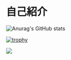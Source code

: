 # 自己紹介
![Anurag's GitHub stats](https://github-readme-stats.vercel.app/api?username=akachiryo&show_icons=true&theme=dark)  

[![trophy](https://github-profile-trophy.vercel.app/?username=akachiryo&theme=onedark)](https://github.com/akachi-ryo/github-profile-trophy)

![](https://github-profile-summary-cards.vercel.app/api/cards/profile-details?username=akachiryo&theme=monokai)
